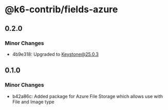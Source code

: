 # @k6-contrib/fields-azure

## 0.2.0

### Minor Changes

- 4b9e318: Upgraded to Keystone@25.0.3

## 0.1.0

### Minor Changes

- b42a86c: Added package for Azure File Storage which allows use with File and Image type
